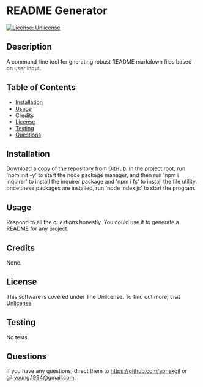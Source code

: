 # README Generator

[![License: Unlicense](https://img.shields.io/badge/license-Unlicense-blue.svg)](http://unlicense.org/)

## Description

A command-line tool for gnerating robust README markdown files based on user input.

## Table of Contents

- [Installation](#installation)
- [Usage](#usage)
- [Credits](#credits)
- [License](#license)
- [Testing](#testing)
- [Questions](#questions)

## Installation

Download a copy of the repository from GitHub. In the project root, run 'npm init -y' to start the node package manager, and then run 'npm i inquirer' to install the inquirer package and 'npm i fs' to install the file utility. once these packages are installed, run 'node index.js' to start the program.

## Usage

Respond to all the questions honestly. You could use it to generate a README for any project.

## Credits

None.

## License

  This software is covered under The Unlicense. To find out more, visit [Unlicense](http://unlicense.org/)

## Testing

No tests.

## Questions

If you have any questions, direct them to https://github.com/aphexgil or gil.young.1994@gmail.com.
